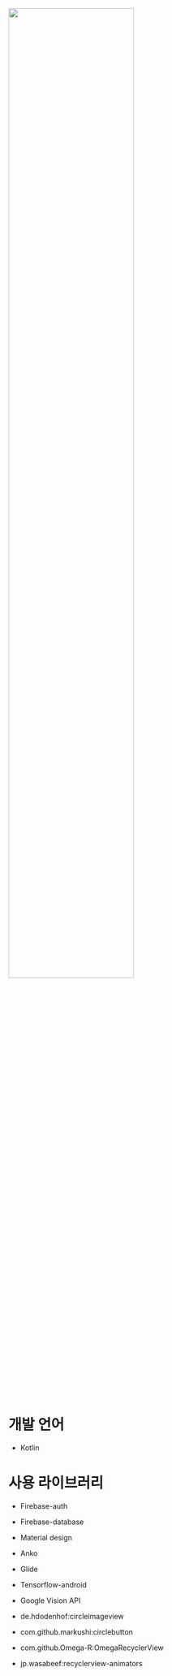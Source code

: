<img src="https://user-images.githubusercontent.com/17523340/41759969-2c78d97c-762c-11e8-8b9f-b189b64cb7fe.jpg" width="70%" hieght="50%"></img>

# 개발 언어 
 - Kotlin
# 사용 라이브러리
 - Firebase-auth
 - Firebase-database
 - Material design

 - Anko
 - Glide
 
 - Tensorflow-android
 - Google Vision API

 - de.hdodenhof:circleimageview
 - com.github.markushi:circlebutton
 - com.github.Omega-R:OmegaRecyclerView
 - jp.wasabeef:recyclerview-animators
